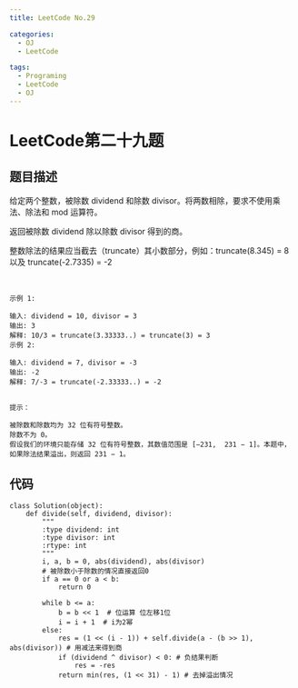 ```yaml
---
title: LeetCode No.29

categories:
  - OJ
  - LeetCode

tags:
  - Programing
  - LeetCode
  - OJ
---
```


# LeetCode第二十九题
## 题目描述
给定两个整数，被除数 dividend 和除数 divisor。将两数相除，要求不使用乘法、除法和 mod 运算符。

返回被除数 dividend 除以除数 divisor 得到的商。

整数除法的结果应当截去（truncate）其小数部分，例如：truncate(8.345) = 8 以及 truncate(-2.7335) = -2

 
```
示例 1:

输入: dividend = 10, divisor = 3
输出: 3
解释: 10/3 = truncate(3.33333..) = truncate(3) = 3
示例 2:

输入: dividend = 7, divisor = -3
输出: -2
解释: 7/-3 = truncate(-2.33333..) = -2
 

提示：

被除数和除数均为 32 位有符号整数。
除数不为 0。
假设我们的环境只能存储 32 位有符号整数，其数值范围是 [−231,  231 − 1]。本题中，如果除法结果溢出，则返回 231 − 1。
```
## 代码
```
class Solution(object):
    def divide(self, dividend, divisor):
        """
        :type dividend: int
        :type divisor: int
        :rtype: int
        """
        i, a, b = 0, abs(dividend), abs(divisor)
        # 被除数小于除数的情况直接返回0
        if a == 0 or a < b:
            return 0

        while b <= a:
            b = b << 1  # 位运算 位左移1位
            i = i + 1  # i为2幂
        else:
            res = (1 << (i - 1)) + self.divide(a - (b >> 1), abs(divisor)) # 用减法来得到商
            if (dividend ^ divisor) < 0: # 负结果判断
                res = -res
            return min(res, (1 << 31) - 1) # 去掉溢出情况

```